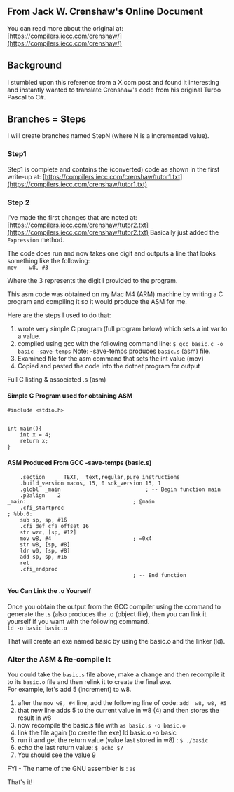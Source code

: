 ## From Jack W. Crenshaw's Online Document
You can read more about the original at: [https://compilers.iecc.com/crenshaw/](https://compilers.iecc.com/crenshaw/)

## Background
I stumbled upon this reference from a X.com post and found it interesting and instantly wanted to translate Crenshaw's code from his original Turbo Pascal to C#.

## Branches = Steps
I will create branches named StepN (where N is a incremented value).
### Step1
Step1 is complete and contains the (converted) code as shown in the first write-up at: [https://compilers.iecc.com/crenshaw/tutor1.txt](https://compilers.iecc.com/crenshaw/tutor1.txt)

### Step 2
I've made the first changes that are noted at: [https://compilers.iecc.com/crenshaw/tutor2.txt](https://compilers.iecc.com/crenshaw/tutor2.txt)
Basically just added the `Expression` method.

The code does run and now takes one digit and outputs a line that looks something like the following:<br>
`mov	w8, #3`<br>

Where the 3 represents the digit I provided to the program.

This asm code was obtained on my Mac M4 (ARM) machine by writing a C program and compiling it so it would produce the ASM for me.<br>

Here are the steps I used to do that:<br>
1. wrote very simple C program (full program below) which sets a int var to a value.
2. compiled using gcc with the following command line: `$ gcc basic.c -o basic -save-temps` Note: -save-temps produces `basic.s` (asm) file.
3. Examined file for the asm command that sets the int value (mov)
4. Copied and pasted the code into the dotnet program for output

Full C listing & associated .s (asm)
#### Simple C Program used for obtaining ASM
```
#include <stdio.h>


int main(){
    int x = 4;
    return x;
}
```
#### ASM Produced From GCC -save-temps (basic.s)
```
	.section	__TEXT,__text,regular,pure_instructions
	.build_version macos, 15, 0	sdk_version 15, 1
	.globl	_main                           ; -- Begin function main
	.p2align	2
_main:                                  ; @main
	.cfi_startproc
; %bb.0:
	sub	sp, sp, #16
	.cfi_def_cfa_offset 16
	str	wzr, [sp, #12]
	mov	w8, #4                          ; =0x4
	str	w8, [sp, #8]
	ldr	w0, [sp, #8]
	add	sp, sp, #16
	ret
	.cfi_endproc
                                        ; -- End function
```

#### You Can Link the .o Yourself
Once you obtain the output from the GCC compiler using the command to generate the .s (also produces the .o (object file), then you can link it yourself if you want with the following command.
<br>
`ld -o basic basic.o`<br>

That will create an exe named basic by using the basic.o and the linker (ld).

### Alter the ASM & Re-compile It

You could take the `basic.s` file above, make a change and then recompile it to its `basic.o` file and then relink it to create the final exe.<br>
For example, let's add 5 (increment) to w8.<br>
1. after the `mov w8, #4` line, add the following line of code: `add  w8, w8, #5`
2. that new line adds 5 to the current value in w8 (4) and then stores the result in w8
3. now recompile the basic.s file with `as basic.s -o basic.o`
4. link the file again (to create the exe) ld basic.o -o basic
5. run it and get the return value (value last stored in w8) : `$ ./basic`
6. echo the last return value: `$ echo $?`
7. You should see the value 9

FYI - The name of the GNU assembler is : `as`

That's it!  

